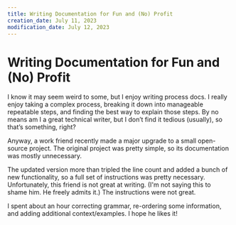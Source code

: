 ```yaml
---
title: Writing Documentation for Fun and (No) Profit
creation_date: July 11, 2023
modification_date: July 12, 2023
---
```



# Writing Documentation for Fun and (No) Profit
I know it may seem weird to some, but I enjoy writing process docs. I really enjoy taking a complex process, breaking it down into manageable repeatable steps, and finding the best way to explain those steps. By no means am I a great technical writer, but I don’t find it tedious (usually), so that’s something, right?

Anyway, a work friend recently made a major upgrade to a small open-source project. The original project was pretty simple, so its  documentation was mostly unnecessary. 

The updated version more than tripled the line count and added a bunch of new functionality, so a full set of instructions was pretty necessary. Unfortunately, this friend is not great at writing. (I'm not saying this to shame him. He freely admits it.) The instructions were not great.

I spent about an hour correcting grammar, re-ordering some information, and adding additional context/examples. I hope he likes it!
